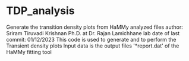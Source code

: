 # TDP_analysis
Generate the transition density plots from HaMMy analyzed files
author: Sriram Tiruvadi Krishnan Ph.D. at Dr. Rajan Lamichhane lab
date of last commit: 01/12/2023
This code is used to generate and to perform the Transient density plots
Input data is the output files '*report.dat' of the HaMMy fitting tool
